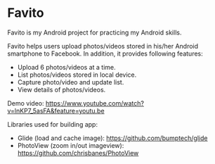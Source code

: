 # Favito
Favito is my Android project for practicing my Android skills.

Favito helps users upload photos/videos stored in his/her Android smartphone to Facebook. In addition, it provides following features:

+ Upload 6 photos/videos at a time.
+ List photos/videos stored in local device.
+ Capture photo/video and update list.
+ View details of photos/videos.

Demo video: https://www.youtube.com/watch?v=lnKP7_5asFA&feature=youtu.be

Libraries used for building app:
+ Glide (load and cache image): https://github.com/bumptech/glide
+ PhotoView (zoom in/out imageview): https://github.com/chrisbanes/PhotoView
